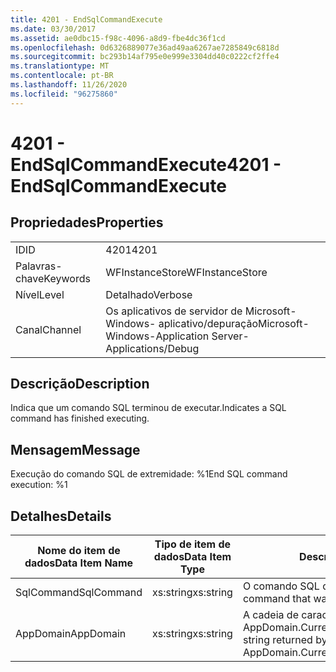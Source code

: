 ```yaml
---
title: 4201 - EndSqlCommandExecute
ms.date: 03/30/2017
ms.assetid: ae0dbc15-f98c-4096-a8d9-fbe4dc36f1cd
ms.openlocfilehash: 0d6326889077e36ad49aa6267ae7285849c6818d
ms.sourcegitcommit: bc293b14af795e0e999e3304dd40c0222cf2ffe4
ms.translationtype: MT
ms.contentlocale: pt-BR
ms.lasthandoff: 11/26/2020
ms.locfileid: "96275860"
---
```

# <a name="4201---endsqlcommandexecute"></a><span data-ttu-id="74fd1-102">4201 - EndSqlCommandExecute</span><span class="sxs-lookup"><span data-stu-id="74fd1-102">4201 - EndSqlCommandExecute</span></span>

## <a name="properties"></a><span data-ttu-id="74fd1-103">Propriedades</span><span class="sxs-lookup"><span data-stu-id="74fd1-103">Properties</span></span>  
  
|||  
|-|-|  
|<span data-ttu-id="74fd1-104">ID</span><span class="sxs-lookup"><span data-stu-id="74fd1-104">ID</span></span>|<span data-ttu-id="74fd1-105">4201</span><span class="sxs-lookup"><span data-stu-id="74fd1-105">4201</span></span>|  
|<span data-ttu-id="74fd1-106">Palavras-chave</span><span class="sxs-lookup"><span data-stu-id="74fd1-106">Keywords</span></span>|<span data-ttu-id="74fd1-107">WFInstanceStore</span><span class="sxs-lookup"><span data-stu-id="74fd1-107">WFInstanceStore</span></span>|  
|<span data-ttu-id="74fd1-108">Nível</span><span class="sxs-lookup"><span data-stu-id="74fd1-108">Level</span></span>|<span data-ttu-id="74fd1-109">Detalhado</span><span class="sxs-lookup"><span data-stu-id="74fd1-109">Verbose</span></span>|  
|<span data-ttu-id="74fd1-110">Canal</span><span class="sxs-lookup"><span data-stu-id="74fd1-110">Channel</span></span>|<span data-ttu-id="74fd1-111">Os aplicativos de servidor de Microsoft-Windows- aplicativo/depuração</span><span class="sxs-lookup"><span data-stu-id="74fd1-111">Microsoft-Windows-Application Server-Applications/Debug</span></span>|  
  
## <a name="description"></a><span data-ttu-id="74fd1-112">Descrição</span><span class="sxs-lookup"><span data-stu-id="74fd1-112">Description</span></span>  

 <span data-ttu-id="74fd1-113">Indica que um comando SQL terminou de executar.</span><span class="sxs-lookup"><span data-stu-id="74fd1-113">Indicates a SQL command has finished executing.</span></span>  
  
## <a name="message"></a><span data-ttu-id="74fd1-114">Mensagem</span><span class="sxs-lookup"><span data-stu-id="74fd1-114">Message</span></span>  

 <span data-ttu-id="74fd1-115">Execução do comando SQL de extremidade: %1</span><span class="sxs-lookup"><span data-stu-id="74fd1-115">End SQL command execution: %1</span></span>  
  
## <a name="details"></a><span data-ttu-id="74fd1-116">Detalhes</span><span class="sxs-lookup"><span data-stu-id="74fd1-116">Details</span></span>  
  
|<span data-ttu-id="74fd1-117">Nome do item de dados</span><span class="sxs-lookup"><span data-stu-id="74fd1-117">Data Item Name</span></span>|<span data-ttu-id="74fd1-118">Tipo de item de dados</span><span class="sxs-lookup"><span data-stu-id="74fd1-118">Data Item Type</span></span>|<span data-ttu-id="74fd1-119">Descrição</span><span class="sxs-lookup"><span data-stu-id="74fd1-119">Description</span></span>|  
|--------------------|--------------------|-----------------|  
|<span data-ttu-id="74fd1-120">SqlCommand</span><span class="sxs-lookup"><span data-stu-id="74fd1-120">SqlCommand</span></span>|<span data-ttu-id="74fd1-121">xs:string</span><span class="sxs-lookup"><span data-stu-id="74fd1-121">xs:string</span></span>|<span data-ttu-id="74fd1-122">O comando SQL que foi executado.</span><span class="sxs-lookup"><span data-stu-id="74fd1-122">The SQL command that was executed.</span></span>|  
|<span data-ttu-id="74fd1-123">AppDomain</span><span class="sxs-lookup"><span data-stu-id="74fd1-123">AppDomain</span></span>|<span data-ttu-id="74fd1-124">xs:string</span><span class="sxs-lookup"><span data-stu-id="74fd1-124">xs:string</span></span>|<span data-ttu-id="74fd1-125">A cadeia de caracteres retornada por AppDomain.CurrentDomain.FriendlyName.</span><span class="sxs-lookup"><span data-stu-id="74fd1-125">The string returned by AppDomain.CurrentDomain.FriendlyName.</span></span>|
